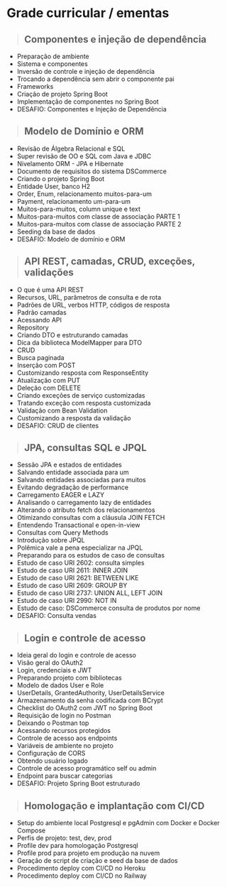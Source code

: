 # Grade curricular / ementas
> ## Componentes e injeção de dependência 

* Preparação de ambiente
* Sistema e componentes
* Inversão de controle e injeção de dependência
* Trocando a dependência sem abrir o componente pai
* Frameworks
* Criação de projeto Spring Boot
* Implementação de componentes no Spring Boot
* DESAFIO: Componentes e Injeção de Dependência
  
> ## Modelo de Domínio e ORM
* Revisão de Álgebra Relacional e SQL
* Super revisão de OO e SQL com Java e JDBC
* Nivelamento ORM - JPA e Hibernate
* Documento de requisitos do sistema DSCommerce
* Criando o projeto Spring Boot
* Entidade User, banco H2
* Order, Enum, relacionamento muitos-para-um
* Payment, relacionamento um-para-um
* Muitos-para-muitos, column unique e text
* Muitos-para-muitos com classe de associação PARTE 1
* Muitos-para-muitos com classe de associação PARTE 2
* Seeding da base de dados
* DESAFIO: Modelo de domínio e ORM
  
> ## API REST, camadas, CRUD, exceções, validações
* O que é uma API REST
* Recursos, URL, parâmetros de consulta e de rota
* Padrões de URL, verbos HTTP, códigos de resposta
* Padrão camadas
* Acessando API
* Repository
* Criando DTO e estruturando camadas
* Dica da biblioteca ModelMapper para DTO
* CRUD
* Busca paginada
* Inserção com POST
* Customizando resposta com ResponseEntity
* Atualização com PUT
* Deleção com DELETE
* Criando exceções de serviço customizadas
* Tratando exceção com resposta customizada
* Validação com Bean Validation
* Customizando a resposta da validação
* DESAFIO: CRUD de clientes

> ## JPA, consultas SQL e JPQL
* Sessão JPA e estados de entidades
* Salvando entidade associada para um
* Salvando entidades associadas para muitos
* Evitando degradação de performance
* Carregamento EAGER e LAZY
* Analisando o carregamento lazy de entidades
* Alterando o atributo fetch dos relacionamentos
* Otimizando consultas com a cláusula JOIN FETCH
* Entendendo Transactional e open-in-view
* Consultas com Query Methods
* Introdução sobre JPQL
* Polêmica vale a pena especializar na JPQL
* Preparando para os estudos de caso de consultas
* Estudo de caso URI 2602: consulta simples
* Estudo de caso URI 2611: INNER JOIN
* Estudo de caso URI 2621: BETWEEN LIKE
* Estudo de caso URI 2609: GROUP BY
* Estudo de caso URI 2737: UNION ALL, LEFT JOIN
* Estudo de caso URI 2990: NOT IN
* Estudo de caso: DSCommerce consulta de produtos por nome
* DESAFIO: Consulta vendas

> ## Login e controle de acesso
* Ideia geral do login e controle de acesso
* Visão geral do OAuth2
* Login, credenciais e JWT
* Preparando projeto com bibliotecas
* Modelo de dados User e Role
* UserDetails, GrantedAuthority, UserDetailsService
* Armazenamento da senha codificada com BCrypt
* Checklist do OAuth2 com JWT no Spring Boot
* Requisição de login no Postman
* Deixando o Postman top
* Acessando recursos protegidos
* Controle de acesso aos endpoints
* Variáveis de ambiente no projeto
* Configuração de CORS
* Obtendo usuário logado
* Controle de acesso programático self ou admin
* Endpoint para buscar categorias
* DESAFIO: Projeto Spring Boot estruturado

> ## Homologação e implantação com CI/CD
* Setup do ambiente local Postgresql e pgAdmin com Docker e Docker Compose
* Perfis de projeto: test, dev, prod
* Profile dev para homologação Postgresql
* Profile prod para projeto em produção na nuvem
* Geração de script de criação e seed da base de dados
* Procedimento deploy com CI/CD no Heroku
* Procedimento deploy com CI/CD no Railway

